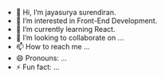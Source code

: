 - 👋 Hi, I’m jayasurya surendiran.
- 👀 I’m interested in Front-End Development.
- 🌱 I’m currently learning React.
- 💞️ I’m looking to collaborate on ...
- 📫 How to reach me ...
- 😄 Pronouns: ...
- ⚡ Fun fact: ...

<!---
jayasuryaxsurendiran/jayasuryaxsurendiran is a ✨ special ✨ repository because its `README.md` (this file) appears on your GitHub profile.
You can click the Preview link to take a look at your changes.
--->
